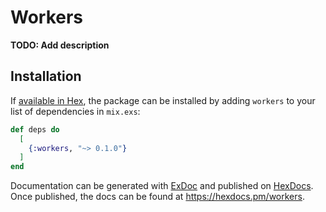 # Workers

**TODO: Add description**

## Installation

If [available in Hex](https://hex.pm/docs/publish), the package can be installed
by adding `workers` to your list of dependencies in `mix.exs`:

```elixir
def deps do
  [
    {:workers, "~> 0.1.0"}
  ]
end
```

Documentation can be generated with [ExDoc](https://github.com/elixir-lang/ex_doc)
and published on [HexDocs](https://hexdocs.pm). Once published, the docs can
be found at <https://hexdocs.pm/workers>.

